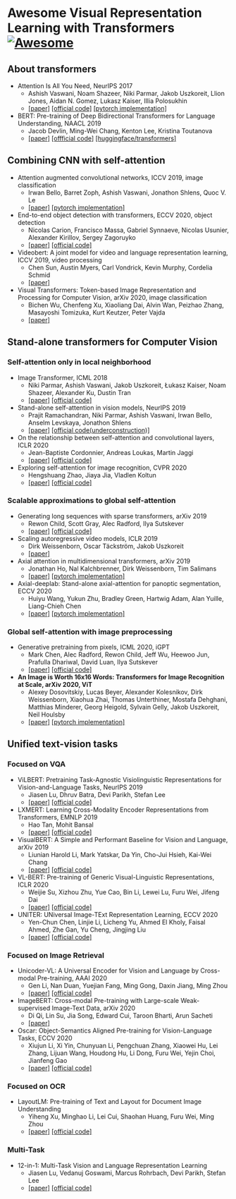 # Awesome Visual Representation Learning with Transformers [![Awesome](https://awesome.re/badge.svg)](https://awesome.re)

## About transformers
- Attention Is All You Need, NeurIPS 2017
  - Ashish Vaswani, Noam Shazeer, Niki Parmar, Jakob Uszkoreit, Llion Jones, Aidan N. Gomez, Lukasz Kaiser, Illia Polosukhin
  - [[paper]](https://arxiv.org/abs/1706.03762) [[official code]](https://github.com/tensorflow/tensor2tensor) [[pytorch implementation]](https://github.com/jadore801120/attention-is-all-you-need-pytorch)
- BERT: Pre-training of Deep Bidirectional Transformers for Language Understanding, NAACL 2019
  - Jacob Devlin, Ming-Wei Chang, Kenton Lee, Kristina Toutanova
  - [[paper]](https://arxiv.org/abs/1810.04805) [[offficial code]](https://github.com/google-research/bert) [[huggingface/transformers]](https://github.com/huggingface/transformers)
  
## Combining CNN with self-attention
- Attention augmented convolutional networks, ICCV 2019, image classification
  - Irwan Bello, Barret Zoph, Ashish Vaswani, Jonathon Shlens, Quoc V. Le
  - [[paper]](https://arxiv.org/abs/1904.09925) [[pytorch implementation]](https://github.com/leaderj1001/Attention-Augmented-Conv2d)
- End-to-end object detection with transformers, ECCV 2020, object detection
  - Nicolas Carion, Francisco Massa, Gabriel Synnaeve, Nicolas Usunier, Alexander Kirillov, Sergey Zagoruyko
  - [[paper]](https://arxiv.org/abs/2005.12872) [[official code]](https://github.com/facebookresearch/detr)
- Videobert: A joint model for video and language representation learning, ICCV 2019, video processing
  - Chen Sun, Austin Myers, Carl Vondrick, Kevin Murphy, Cordelia Schmid
  - [[paper]](https://arxiv.org/abs/1904.01766)
- Visual Transformers: Token-based Image Representation and Processing for Computer Vision, arXiv 2020, image classification
  - Bichen Wu, Chenfeng Xu, Xiaoliang Dai, Alvin Wan, Peizhao Zhang, Masayoshi Tomizuka, Kurt Keutzer, Peter Vajda
  - [[paper]](https://arxiv.org/abs/2006.03677)

## Stand-alone transformers for Computer Vision
### Self-attention only in local neighborhood
- Image Transformer, ICML 2018
  - Niki Parmar, Ashish Vaswani, Jakob Uszkoreit, Łukasz Kaiser, Noam Shazeer, Alexander Ku, Dustin Tran
  - [[paper]](https://arxiv.org/abs/1802.05751) [[official code]](https://github.com/tensorflow/tensor2tensor)
- Stand-alone self-attention in vision models, NeurIPS 2019
  - Prajit Ramachandran, Niki Parmar, Ashish Vaswani, Irwan Bello, Anselm Levskaya, Jonathon Shlens
  - [[paper]](https://arxiv.org/abs/1906.05909) [[official code(underconstruction)]](https://github.com/google-research/google-research/tree/master/standalone_self_attention_in_vision_models)
- On the relationship between self-attention and convolutional layers, ICLR 2020
  - Jean-Baptiste Cordonnier, Andreas Loukas, Martin Jaggi
  - [[paper]](https://arxiv.org/abs/1911.03584) [[official code]](https://github.com/epfml/attention-cnn)
- Exploring self-attention for image recognition, CVPR 2020
  - Hengshuang Zhao, Jiaya Jia, Vladlen Koltun
  - [[paper]](https://arxiv.org/abs/2004.13621) [[official code]](https://github.com/hszhao/SAN)
### Scalable approximations to global self-attention
- Generating long sequences with sparse transformers, arXiv 2019
  - Rewon Child, Scott Gray, Alec Radford, Ilya Sutskever
  - [[paper]](https://arxiv.org/abs/1904.10509) [[official code]](https://github.com/openai/sparse_attention)
- Scaling autoregressive video models, ICLR 2019
  - Dirk Weissenborn, Oscar Täckström, Jakob Uszkoreit
  - [[paper]](https://arxiv.org/abs/1906.02634) 
- Axial attention in multidimensional transformers, arXiv 2019
  - Jonathan Ho, Nal Kalchbrenner, Dirk Weissenborn, Tim Salimans
  - [[paper]](https://arxiv.org/abs/1912.12180) [[pytorch implementation]](https://github.com/lucidrains/axial-attention)
- Axial-deeplab: Stand-alone axial-attention for panoptic segmentation, ECCV 2020
  - Huiyu Wang, Yukun Zhu, Bradley Green, Hartwig Adam, Alan Yuille, Liang-Chieh Chen
  - [[paper]](https://arxiv.org/abs/2003.07853) [[pytorch implementation]](https://github.com/csrhddlam/axial-deeplab)
### Global self-attention with image preprocessing
- Generative pretraining from pixels, ICML 2020, iGPT
  - Mark Chen, Alec Radford, Rewon Child, Jeff Wu, Heewoo Jun, Prafulla Dhariwal, David Luan, Ilya Sutskever
  - [[paper]](https://cdn.openai.com/papers/Generative_Pretraining_from_Pixels_V2.pdf) [[official code]](https://github.com/openai/image-gpt)
- **An Image is Worth 16x16 Words: Transformers for Image Recognition at Scale, arXiv 2020, ViT**
  - Alexey Dosovitskiy, Lucas Beyer, Alexander Kolesnikov, Dirk Weissenborn, Xiaohua Zhai, Thomas Unterthiner, Mostafa Dehghani, Matthias Minderer, Georg Heigold, Sylvain Gelly, Jakob Uszkoreit, Neil Houlsby
  - [[paper]](https://arxiv.org/abs/2010.11929) [[pytorch implementation]](https://github.com/lucidrains/vit-pytorch)

## Unified text-vision tasks
### Focused on VQA
- ViLBERT: Pretraining Task-Agnostic Visiolinguistic Representations for Vision-and-Language Tasks, NeurIPS 2019
  - Jiasen Lu, Dhruv Batra, Devi Parikh, Stefan Lee
  - [[paper]](https://arxiv.org/abs/1908.02265) [[official code]](https://github.com/facebookresearch/vilbert-multi-task)
- LXMERT: Learning Cross-Modality Encoder Representations from Transformers, EMNLP 2019
  - Hao Tan, Mohit Bansal
  - [[paper]](https://arxiv.org/abs/1908.07490) [[official code]](https://github.com/airsplay/lxmert)
- VisualBERT: A Simple and Performant Baseline for Vision and Language, arXiv 2019
  - Liunian Harold Li, Mark Yatskar, Da Yin, Cho-Jui Hsieh, Kai-Wei Chang
  - [[paper]](https://arxiv.org/abs/1908.03557) [[official code]](https://github.com/uclanlp/visualbert)
- VL-BERT: Pre-training of Generic Visual-Linguistic Representations, ICLR 2020
  - Weijie Su, Xizhou Zhu, Yue Cao, Bin Li, Lewei Lu, Furu Wei, Jifeng Dai
  - [[paper]](https://arxiv.org/abs/1908.08530) [[official code]](https://github.com/jackroos/VL-BERT)
- UNITER: UNiversal Image-TExt Representation Learning, ECCV 2020
  - Yen-Chun Chen, Linjie Li, Licheng Yu, Ahmed El Kholy, Faisal Ahmed, Zhe Gan, Yu Cheng, Jingjing Liu
  - [[paper]](https://arxiv.org/abs/1909.11740) [[official code]](https://github.com/ChenRocks/UNITER)

### Focused on Image Retrieval
- Unicoder-VL: A Universal Encoder for Vision and Language by Cross-modal Pre-training, AAAI 2020
  - Gen Li, Nan Duan, Yuejian Fang, Ming Gong, Daxin Jiang, Ming Zhou
  - [[paper]](https://arxiv.org/abs/1908.06066) [[official code]](https://github.com/microsoft/Unicoder)
- ImageBERT: Cross-modal Pre-training with Large-scale Weak-supervised Image-Text Data, arXiv 2020
  - Di Qi, Lin Su, Jia Song, Edward Cui, Taroon Bharti, Arun Sacheti
  - [[paper]](https://arxiv.org/abs/2001.07966)
- Oscar: Object-Semantics Aligned Pre-training for Vision-Language Tasks, ECCV 2020
  - Xiujun Li, Xi Yin, Chunyuan Li, Pengchuan Zhang, Xiaowei Hu, Lei Zhang, Lijuan Wang, Houdong Hu, Li Dong, Furu Wei, Yejin Choi, Jianfeng Gao
  - [[paper]](https://arxiv.org/abs/2004.06165) [[official code]](https://github.com/microsoft/Oscar)
### Focused on OCR
- LayoutLM: Pre-training of Text and Layout for Document Image Understanding
  - Yiheng Xu, Minghao Li, Lei Cui, Shaohan Huang, Furu Wei, Ming Zhou
  - [[paper]](https://arxiv.org/abs/1912.13318) [[official code]](https://github.com/microsoft/unilm/tree/master/layoutlm)

### Multi-Task
- 12-in-1: Multi-Task Vision and Language Representation Learning
  - Jiasen Lu, Vedanuj Goswami, Marcus Rohrbach, Devi Parikh, Stefan Lee
  - [[paper]](https://arxiv.org/abs/1912.02315) [[official code]](https://github.com/facebookresearch/vilbert-multi-task)
